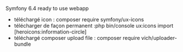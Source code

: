 Symfony 6.4 ready to use webapp


* téléchargé icon : composer require symfony/ux-icons
* télécharger de façon permanent :php bin/console ux:icons import [heroicons:information-circle]
* téléchargé composer upload file : composer require vich/uploader-bundle 